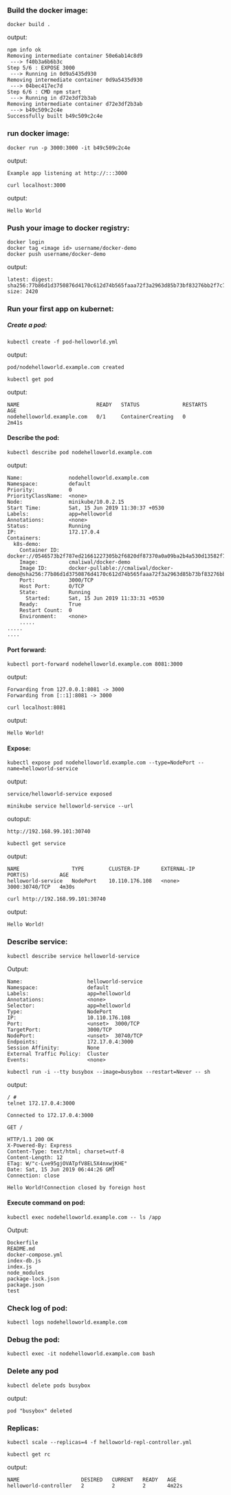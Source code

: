 ### Build the docker image:

```
docker build .
```

output:

```
npm info ok 
Removing intermediate container 50e6ab14c8d9
 ---> f40b3a6b6b3c
Step 5/6 : EXPOSE 3000
 ---> Running in 0d9a5435d930
Removing intermediate container 0d9a5435d930
 ---> 04bec417ec7d
Step 6/6 : CMD npm start
 ---> Running in d72e3df2b3ab
Removing intermediate container d72e3df2b3ab
 ---> b49c509c2c4e
Successfully built b49c509c2c4e
```

### run docker image:

```
docker run -p 3000:3000 -it b49c509c2c4e
```

output:

```
Example app listening at http://:::3000
```

```
curl localhost:3000
```

output:
```
Hello World
```

### Push your image to docker registry:

```
docker login
docker tag <image id> username/docker-demo
docker push username/docker-demo
```

output:

```
latest: digest: sha256:77b86d1d3750876d4170c612d74b565faaa72f3a2963d85b73bf83276bb2f7c7 size: 2420
```

### Run your first app on kubernet:


##### Create a pod:

```
kubectl create -f pod-helloworld.yml 
```

output:

```
pod/nodehelloworld.example.com created
```

```
kubectl get pod
```

output:

```
NAME                         READY   STATUS              RESTARTS   AGE
nodehelloworld.example.com   0/1     ContainerCreating   0          2m41s
```

#### Describe the pod:

```
kubectl describe pod nodehelloworld.example.com
```

output:

```
Name:               nodehelloworld.example.com
Namespace:          default
Priority:           0
PriorityClassName:  <none>
Node:               minikube/10.0.2.15
Start Time:         Sat, 15 Jun 2019 11:30:37 +0530
Labels:             app=helloworld
Annotations:        <none>
Status:             Running
IP:                 172.17.0.4
Containers:
  k8s-demo:
    Container ID:   docker://0546573b2f787ed21661227305b2f6820df87370a0a09ba2b4a530d13582f753
    Image:          cmaliwal/docker-demo
    Image ID:       docker-pullable://cmaliwal/docker-demo@sha256:77b86d1d3750876d4170c612d74b565faaa72f3a2963d85b73bf83276bb2f7c7
    Port:           3000/TCP
    Host Port:      0/TCP
    State:          Running
      Started:      Sat, 15 Jun 2019 11:33:31 +0530
    Ready:          True
    Restart Count:  0
    Environment:    <none>
    .....
.....
....
```

#### Port forward:

```
kubectl port-forward nodehelloworld.example.com 8081:3000
```

output:

```
Forwarding from 127.0.0.1:8081 -> 3000
Forwarding from [::1]:8081 -> 3000
```

```
curl localhost:8081
```

output:

```
Hello World!
```

#### Expose:

```
kubectl expose pod nodehelloworld.example.com --type=NodePort --name=helloworld-service
```

output:

```
service/helloworld-service exposed
```

```
minikube service helloworld-service --url
```

outoput:

```
http://192.168.99.101:30740
```

```
kubectl get service
```

output:

```
NAME                 TYPE        CLUSTER-IP       EXTERNAL-IP   PORT(S)          AGE
helloworld-service   NodePort    10.110.176.108   <none>        3000:30740/TCP   4m30s
```

```
curl http://192.168.99.101:30740
```

output:

```
Hello World!
```

### Describe service:

```
kubectl describe service helloworld-service
```

Output:

```
Name:                     helloworld-service
Namespace:                default
Labels:                   app=helloworld
Annotations:              <none>
Selector:                 app=helloworld
Type:                     NodePort
IP:                       10.110.176.108
Port:                     <unset>  3000/TCP
TargetPort:               3000/TCP
NodePort:                 <unset>  30740/TCP
Endpoints:                172.17.0.4:3000
Session Affinity:         None
External Traffic Policy:  Cluster
Events:                   <none>
```

```
kubectl run -i --tty busybox --image=busybox --restart=Never -- sh
```

output: 

```
/ #
telnet 172.17.0.4:3000

Connected to 172.17.0.4:3000

GET /

HTTP/1.1 200 OK
X-Powered-By: Express
Content-Type: text/html; charset=utf-8
Content-Length: 12
ETag: W/"c-Lve95gjOVATpfV8EL5X4nxwjKHE"
Date: Sat, 15 Jun 2019 06:44:26 GMT
Connection: close

Hello World!Connection closed by foreign host
```

#### Execute command on pod:

```
kubectl exec nodehelloworld.example.com -- ls /app
```

Output:
```
Dockerfile
README.md
docker-compose.yml
index-db.js
index.js
node_modules
package-lock.json
package.json
test
```

### Check log of pod:

```
kubectl logs nodehelloworld.example.com
```

### Debug the pod:

```
kubectl exec -it nodehelloworld.example.com bash
```

### Delete any pod

```
kubectl delete pods busybox
```

output:

```
pod "busybox" deleted
```


### Replicas:

```
kubectl scale --replicas=4 -f helloworld-repl-controller.yml
```

``` 
kubectl get rc
```

output:

```
NAME                    DESIRED   CURRENT   READY   AGE
helloworld-controller   2         2         2       4m22s
```